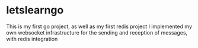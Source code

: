 # letslearngo
This is my first go project, as well as my first redis project
I implemented my own websocket infrastructure for the sending and reception of messages, with redis integration

